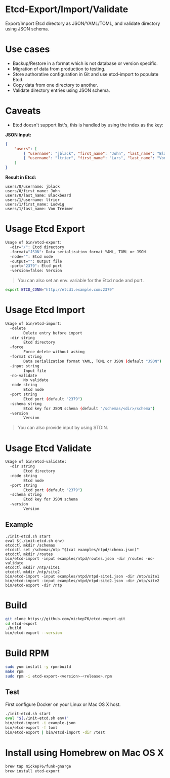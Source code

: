 # Etcd-Export/Import/Validate

Export/Import Etcd directory as JSON/YAML/TOML, and validate directory using JSON schema.

# Use cases

- Backup/Restore in a format which is not database or version specific.
- Migration of data from production to testing.
- Store authorative configuration in Git and use etcd-import to populate Etcd.
- Copy data from one directory to another.
- Validate directory entries using JSON schema.

# Caveats

- Etcd doesn't support list's, this is handled by using the index as the key:

**JSON Input:**

```json
{
    "users": [
        { "username": "jblack", "first_name": "John", "last_name": "Blackbeard" },
        { "username": "ltrier", "first_name": "Lars", "last_name": "Von Trier" }
    ]
}
```      

**Result in Etcd:**

```
users/0/username: jblack
users/0/first_name: John
users/0/last_name: Blackbeard
users/1/username: ltrier
users/1/first_name: Ludwig
users/1/last_name: Von Treimer
```

# Usage Etcd Export

```bash
Usage of bin/etcd-export:
  -dir="/": Etcd directory
  -format="JSON": Data serialization format YAML, TOML or JSON
  -node="": Etcd node
  -output="": Output file
  -port="2379": Etcd port
  -version=false: Version
```

> You can also set an env. variable for the Etcd node and port.

```bash
export ETCD_CONN="http://etcd1.example.com:2379"
```

# Usage Etcd Import

```bash
Usage of bin/etcd-import:
  -delete
    	Delete entry before import
  -dir string
    	Etcd directory
  -force
    	Force delete without asking
  -format string
    	Data serialization format YAML, TOML or JSON (default "JSON")
  -input string
    	Input file
  -no-validate
    	No validate
  -node string
    	Etcd node
  -port string
    	Etcd port (default "2379")
  -schema string
    	Etcd key for JSON schema (default "/schemas/<dir>/schema")
  -version
    	Version
```

> You can also provide input by using STDIN.

# Usage Etcd Validate

```bash
Usage of bin/etcd-validate:
  -dir string
    	Etcd directory
  -node string
    	Etcd node
  -port string
    	Etcd port (default "2379")
  -schema string
    	Etcd key for JSON schema
  -version
    	Version
```

## Example

```
./init-etcd.sh start
eval $(./init-etcd.sh env)
etcdctl mkdir /schemas
etcdctl set /schemas/ntp "$(cat examples/ntpd/schema.json)"
etcdctl mkdir /routes
bin/etcd-import -input examples/ntpd/routes.json -dir /routes -no-validate
etcdctl mkdir /ntp/site1
etcdctl mkdir /ntp/site2
bin/etcd-import -input examples/ntpd/ntpd-site1.json -dir /ntp/site1
bin/etcd-import -input examples/ntpd/ntpd-site2.json -dir /ntp/site2
bin/etcd-export -dir /ntp
```

# Build

```bash
git clone https://github.com/mickep76/etcd-export.git
cd etcd-export
./build
bin/etcd-export --version
```

# Build RPM

```bash
sudo yum install -y rpm-build
make rpm
sudo rpm -i etcd-export-<version>-<release>.rpm
```

## Test

First configure Docker on your Linux or Mac OS X host.

```bash
./init-etcd.sh start
eval "$(./init-etcd.sh env)"
bin/etcd-import -i example.json
bin/etcd-export -f toml
bin/etcd-export | bin/etcd-import -dir /test
```

# Install using Homebrew on Mac OS X

```bash
brew tap mickep76/funk-gnarge
brew install etcd-export
```
